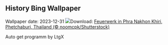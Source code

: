 ## History Bing Wallpaper
Wallpaper date: 2023-12-31
![](https://www.bing.com/th?id=OHR.ThailandNewYears_DE-DE0040209012_UHD.jpg&w=1000)Download: [Feuerwerk in Phra Nakhon Khiri, Phetchaburi, Thailand (© noomcpk/Shutterstock)](https://www.bing.com/th?id=OHR.ThailandNewYears_DE-DE0040209012_UHD.jpg)

Auto get programm by LtgX
